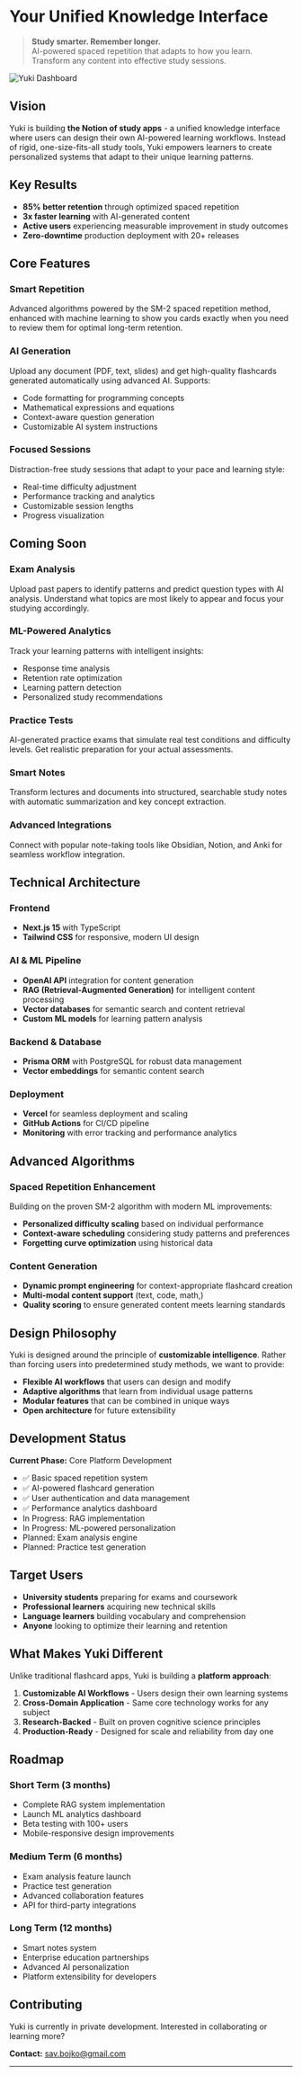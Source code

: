 # Your Unified Knowledge Interface

> **Study smarter. Remember longer.**  
> AI-powered spaced repetition that adapts to how you learn. Transform any content into effective study sessions.

![Yuki Dashboard]()

## Vision

Yuki is building **the Notion of study apps** - a unified knowledge interface where users can design their own AI-powered learning workflows. Instead of rigid, one-size-fits-all study tools, Yuki empowers learners to create personalized systems that adapt to their unique learning patterns.

## Key Results

- **85% better retention** through optimized spaced repetition
- **3x faster learning** with AI-generated content
- **Active users** experiencing measurable improvement in study outcomes
- **Zero-downtime** production deployment with 20+ releases

## Core Features

### Smart Repetition
Advanced algorithms powered by the SM-2 spaced repetition method, enhanced with machine learning to show you cards exactly when you need to review them for optimal long-term retention.

### AI Generation
Upload any document (PDF, text, slides) and get high-quality flashcards generated automatically using advanced AI. Supports:
- Code formatting for programming concepts
- Mathematical expressions and equations
- Context-aware question generation
- Customizable AI system instructions

### Focused Sessions
Distraction-free study sessions that adapt to your pace and learning style:
- Real-time difficulty adjustment
- Performance tracking and analytics
- Customizable session lengths
- Progress visualization


## Coming Soon

### Exam Analysis
Upload past papers to identify patterns and predict question types with AI analysis. Understand what topics are most likely to appear and focus your studying accordingly.

### ML-Powered Analytics
Track your learning patterns with intelligent insights:
- Response time analysis
- Retention rate optimization
- Learning pattern detection
- Personalized study recommendations

### Practice Tests
AI-generated practice exams that simulate real test conditions and difficulty levels. Get realistic preparation for your actual assessments.

### Smart Notes
Transform lectures and documents into structured, searchable study notes with automatic summarization and key concept extraction.

### Advanced Integrations
Connect with popular note-taking tools like Obsidian, Notion, and Anki for seamless workflow integration.

## Technical Architecture

### Frontend
- **Next.js 15** with TypeScript
- **Tailwind CSS** for responsive, modern UI design

### AI & ML Pipeline
- **OpenAI API** integration for content generation
- **RAG (Retrieval-Augmented Generation)** for intelligent content processing
- **Vector databases** for semantic search and content retrieval
- **Custom ML models** for learning pattern analysis

### Backend & Database
- **Prisma ORM** with PostgreSQL for robust data management
- **Vector embeddings** for semantic content search

### Deployment
- **Vercel** for seamless deployment and scaling
- **GitHub Actions** for CI/CD pipeline
- **Monitoring** with error tracking and performance analytics

## Advanced Algorithms

### Spaced Repetition Enhancement
Building on the proven SM-2 algorithm with modern ML improvements:
- **Personalized difficulty scaling** based on individual performance
- **Context-aware scheduling** considering study patterns and preferences
- **Forgetting curve optimization** using historical data

### Content Generation
- **Dynamic prompt engineering** for context-appropriate flashcard creation
- **Multi-modal content support** (text, code, math,)
- **Quality scoring** to ensure generated content meets learning standards

## Design Philosophy

Yuki is designed around the principle of **customizable intelligence**. Rather than forcing users into predetermined study methods, we want to provide:

- **Flexible AI workflows** that users can design and modify
- **Adaptive algorithms** that learn from individual usage patterns
- **Modular features** that can be combined in unique ways
- **Open architecture** for future extensibility

## Development Status

**Current Phase:** Core Platform Development
- ✅ Basic spaced repetition system
- ✅ AI-powered flashcard generation
- ✅ User authentication and data management
- ✅ Performance analytics dashboard
- In Progress: RAG implementation
- In Progress: ML-powered personalization
- Planned: Exam analysis engine
- Planned: Practice test generation

## Target Users

- **University students** preparing for exams and coursework
- **Professional learners** acquiring new technical skills
- **Language learners** building vocabulary and comprehension
- **Anyone** looking to optimize their learning and retention

## What Makes Yuki Different

Unlike traditional flashcard apps, Yuki is building a **platform approach**:

1. **Customizable AI Workflows** - Users design their own learning systems
2. **Cross-Domain Application** - Same core technology works for any subject
3. **Research-Backed** - Built on proven cognitive science principles
4. **Production-Ready** - Designed for scale and reliability from day one

## Roadmap

### Short Term (3 months)
- Complete RAG system implementation
- Launch ML analytics dashboard
- Beta testing with 100+ users
- Mobile-responsive design improvements

### Medium Term (6 months)
- Exam analysis feature launch
- Practice test generation
- Advanced collaboration features
- API for third-party integrations

### Long Term (12 months)
- Smart notes system
- Enterprise education partnerships
- Advanced AI personalization
- Platform extensibility for developers

## Contributing

Yuki is currently in private development. Interested in collaborating or learning more? 

**Contact:** [sav.bojko@gmail.com](mailto:sav.bojko@gmail.com)

---
